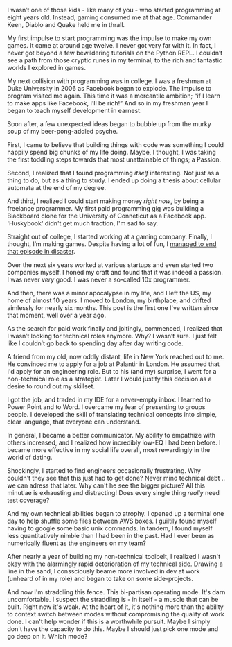 I wasn’t one of those kids - like many of you - who started programming at eight years old. Instead, gaming consumed me at that age. Commander Keen, Diablo and Quake held me in thrall. 

My first impulse to start programming was the impulse to make my own games. It came at around age twelve. I never got very far with it. In fact, I never got beyond a few bewildering tutorials on the Python REPL. I couldn’t see a path from those cryptic runes in my terminal, to the rich and fantastic worlds I explored in games.

My next collision with programming was in college. I was a freshman at Duke University in 2006 as Facebook began to explode. The impulse to program visited me again. This time it was a mercantile ambition; “if I learn to make apps like Facebook, I'll be rich!” And so in my freshman year I began to teach myself development in earnest.

Soon after, a few unexpected ideas began to bubble up from the murky soup of my beer-pong-addled psyche.

First, I came to believe that building things with code was something I could happily spend big chunks of my life doing. Maybe, I thought, I was taking the first toddling steps towards that most unattainable of things; a Passion.

Second, I realized that I found programming _itself_ interesting. Not just as a thing to do, but as a thing to study. I ended up doing a thesis about cellular automata at the end of my degree.

And third, I realized I could start making money _right now_, by being a freelance programmer. My first paid programming gig was building a Blackboard clone for the University of Conneticut as a Facebook app. 'Huskybook' didn't get much traction, I'm sad to say.

Straight out of college, I started working at a gaming company. Finally, I thought, I’m making games. Despite having a lot of fun, I [managed to end that episode in disaster](http://edu.mkrecny.com/thoughts/how-i-fired-myself).

Over the next six years worked at various startups and even started two companies myself. I honed my craft and found that it was indeed a passion. I was never _very_ good. I was never a so-called 10x programmer.

And then, there was a minor apocalypse in my life, and I left the US, my home of almost 10 years. I moved to London, my birthplace, and drifted aimlessly for nearly six months. This post is the first one I've written since that moment, well over a year ago.

As the search for paid work finally and joltingly, commenced, I realized that I wasn’t looking for technical roles anymore. Why? I wasn’t sure. I just felt like I couldn’t go back to spending day after day writing code.

A friend from my old, now oddly distant, life in New York reached out to me. He convinced me to apply for a job at Palantir in London. He assumed that I'd apply for an engineering role. But to his (and my) surprise, I went for a non-technical role as a strategist. Later I would justify this decision as a desire to round out my skillset.

I got the job, and traded in my IDE for a never-empty inbox. I learned to Power Point and to Word. I overcame my fear of presenting to groups people. I developed the skill of translating technical concepts into simple, clear language, that everyone can understand.

In general, I became a better communicator. My ability to empathize with others increased, and I realized how incredibly low-EQ I had been before. I became more effective in my social life overall, most rewardingly in the world of dating.

Shockingly, I started to find engineers occasionally frustrating. Why couldn't they see that this just had to get done? Never mind technical debt .. we can adress that later. Why can't he see the bigger picture? All this minutiae is exhausting and distracting! Does every single thing _really_ need test coverage?

And my own technical abilities began to atrophy. I opened up a terminal one day to help shuffle some files between AWS boxes. I guiltily found myself having to google some basic unix commands. In tandem, I found myself less quantitatively nimble than I had been in the past. Had I ever been as numerically fluent as the engineers on my team?

After nearly a year of building my non-technical toolbelt, I realized I wasn't okay with the alarmingly rapid deterioration of my technical side. Drawing a line in the sand, I conssciously beame more involved in dev at work (unheard of in my role) and began to take on some side-projects.

And now I'm straddling this fence. This bi-partisan operating mode. It's darn uncomfortable. I suspect the straddling is - in itself - a muscle that can be built. Right now it's weak. At the heart of it, it's nothing more than the ability to context switch between modes without compromising the quality of work done. I can't help wonder if this is a worthwhile pursuit. Maybe I simply don't have the capacity to do this. Maybe I should just pick one mode and go deep on it. Which mode?